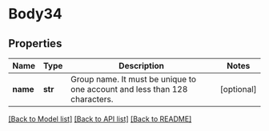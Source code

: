 # Body34

## Properties
Name | Type | Description | Notes
------------ | ------------- | ------------- | -------------
**name** | **str** | Group name. It must be unique to one account and less than 128 characters. | [optional] 

[[Back to Model list]](../README.md#documentation-for-models) [[Back to API list]](../README.md#documentation-for-api-endpoints) [[Back to README]](../README.md)

